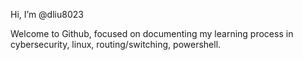 Hi, I’m @dliu8023

Welcome to Github, focused on documenting my learning process in cybersecurity, linux, routing/switching, powershell. 

